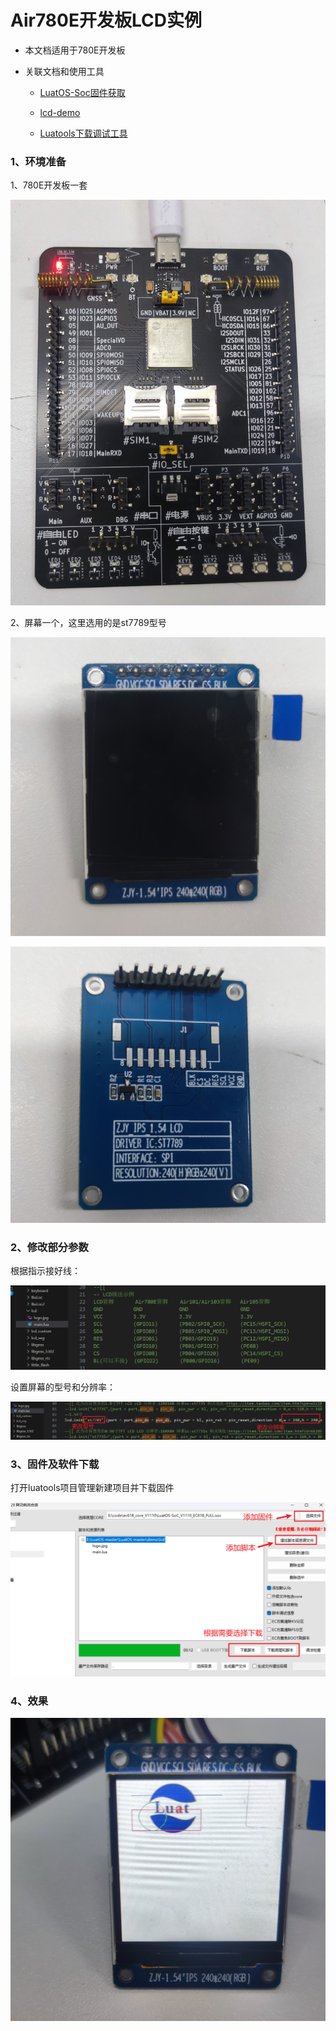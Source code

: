 # Air780E开发板LCD实例

- 本文档适用于780E开发板

- 关联文档和使用工具

  - [LuatOS-Soc固件获取](https://gitee.com/openLuat/LuatOS/release)

  - [lcd-demo](https://gitee.com/openLuat/LuatOS/tree/master/demo/lcd)

  - [Luatools下载调试工具](https://gitee.com/openLuat/luatos-doc-pool/blob/master/doc/%E5%BC%80%E5%8F%91%E5%B7%A5%E5%85%B7%E5%8F%8A%E4%BD%BF%E7%94%A8%E8%AF%B4%E6%98%8E/Luatools%E4%B8%8B%E8%BD%BD%E8%B0%83%E8%AF%95%E5%B7%A5%E5%85%B7.md)

### 1、环境准备

1、780E开发板一套

![模块型号](image/模块型号.jpg)

2、屏幕一个，这里选用的是st7789型号

![屏幕正面](image/屏幕正面.jpg)

![屏幕反面](image/屏幕反面.jpg)

### 2、修改部分参数

根据指示接好线：

![接线](image/接线.png)

设置屏幕的型号和分辨率：

![程序更改](image/程序更改.png)


### 3、固件及软件下载

打开luatools项目管理新建项目并下载固件

![luatools下载](image/luatools下载.png)

### 4、效果

![模块型号](image/效果1.jpg)
